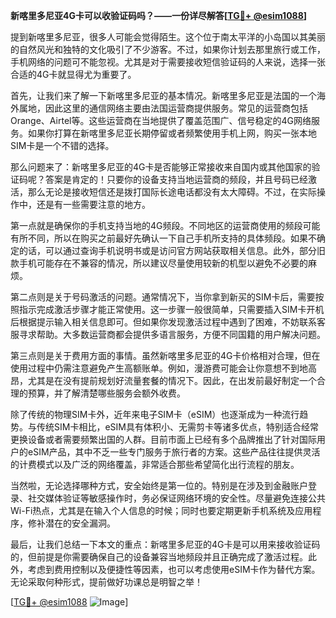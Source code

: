 **新喀里多尼亚4G卡可以收验证码吗？——一份详尽解答[[TG💪+ @esim1088](https://t.me/s/esim1088)]**

提到新喀里多尼亚，很多人可能会觉得陌生。这个位于南太平洋的小岛国以其美丽的自然风光和独特的文化吸引了不少游客。不过，如果你计划去那里旅行或工作，手机网络的问题可不能忽视。尤其是对于需要接收短信验证码的人来说，选择一张合适的4G卡就显得尤为重要了。

首先，让我们来了解一下新喀里多尼亚的基本情况。新喀里多尼亚是法国的一个海外属地，因此这里的通信网络主要由法国运营商提供服务。常见的运营商包括Orange、Airtel等。这些运营商在当地提供了覆盖范围广、信号稳定的4G网络服务。如果你打算在新喀里多尼亚长期停留或者频繁使用手机上网，购买一张本地SIM卡是一个不错的选择。

那么问题来了：新喀里多尼亚的4G卡是否能够正常接收来自国内或其他国家的验证码呢？答案是肯定的！只要你的设备支持当地运营商的频段，并且号码已经激活，那么无论是接收短信还是拨打国际长途电话都没有太大障碍。不过，在实际操作中，还是有一些需要注意的地方。

第一点就是确保你的手机支持当地的4G频段。不同地区的运营商使用的频段可能有所不同，所以在购买之前最好先确认一下自己手机所支持的具体频段。如果不确定的话，可以通过查询手机说明书或是访问官方网站获取相关信息。此外，部分旧款手机可能存在不兼容的情况，所以建议尽量使用较新的机型以避免不必要的麻烦。

第二点则是关于号码激活的问题。通常情况下，当你拿到新买的SIM卡后，需要按照指示完成激活步骤才能正常使用。这一步骤一般很简单，只需要插入SIM卡开机后根据提示输入相关信息即可。但如果你发现激活过程中遇到了困难，不妨联系客服寻求帮助。大多数运营商都会提供多语言服务，方便不同国籍的用户解决问题。

第三点则是关于费用方面的事情。虽然新喀里多尼亚的4G卡价格相对合理，但在使用过程中仍需注意避免产生高额账单。例如，漫游费可能会让你意想不到地高昂，尤其是在没有提前规划好流量套餐的情况下。因此，在出发前最好制定一个合理的预算，并了解清楚哪些服务会额外收费。

除了传统的物理SIM卡外，近年来电子SIM卡（eSIM）也逐渐成为一种流行趋势。与传统SIM卡相比，eSIM具有体积小、无需剪卡等诸多优点，特别适合经常更换设备或者需要频繁出国的人群。目前市面上已经有多个品牌推出了针对国际用户的eSIM产品，其中不乏一些专门服务于旅行者的方案。这些产品往往提供灵活的计费模式以及广泛的网络覆盖，非常适合那些希望简化出行流程的朋友。

当然啦，无论选择哪种方式，安全始终是第一位的。特别是在涉及到金融账户登录、社交媒体验证等敏感操作时，务必保证网络环境的安全性。尽量避免连接公共Wi-Fi热点，尤其是在输入个人信息的时候；同时也要定期更新手机系统及应用程序，修补潜在的安全漏洞。

最后，让我们总结一下本文的重点：新喀里多尼亚的4G卡是可以用来接收验证码的，但前提是你需要确保自己的设备兼容当地频段并且正确完成了激活过程。此外，考虑到费用控制以及便捷性等因素，也可以考虑使用eSIM卡作为替代方案。无论采取何种形式，提前做好功课总是明智之举！

[[TG💪+ @esim1088](https://t.me/s/esim1088) ![Image](https://i.postimg.cc/4NQfJmqS/Snipaste-2025-05-13-00-14-12.png)]
